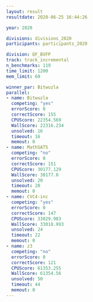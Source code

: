 ```yaml
---
layout: result
resultdate: 2020-06-25 16:44:26

year: 2020

divisions: divisions_2020
participants: participants_2020

division: QF_BVFP
track: track_incremental
n_benchmarks: 119
time_limit: 1200
mem_limit: 60

winner_par: Bitwuzla
parallel:
- name: Bitwuzla
  competing: "yes"
  errorScore: 0
  correctScore: 155
  CPUScore: 22354.569
  WallScore: 22316.234
  unsolved: 16
  timeout: 16
  memout: 0
- name: MathSAT5
  competing: "no"
  errorScore: 0
  correctScore: 151
  CPUScore: 30177.129
  WallScore: 30177.0
  unsolved: 20
  timeout: 20
  memout: 0
- name: CVC4-inc
  competing: "yes"
  errorScore: 0
  correctScore: 147
  CPUScore: 33029.983
  WallScore: 33018.993
  unsolved: 24
  timeout: 22
  memout: 0
- name: z3
  competing: "no"
  errorScore: 0
  correctScore: 121
  CPUScore: 61353.255
  WallScore: 61354.56
  unsolved: 50
  timeout: 44
  memout: 0
---
```

